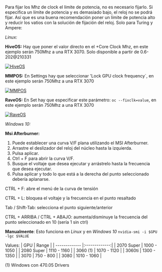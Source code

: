 Para fijar los Mhz de clock el límite de potencia, no es necesario fijarlo. Si especifica un límite de potencia y es demasiado bajo, el reloj no se podrá fijar. Así que es una buena recomendación poner un límite de potencia alto y reducir los vatios con la solución de fijación del reloj. Solo para Turing y Ampere:

_Linux:_

**HiveOS:** Hay que poner el valor directo en el +Core Clock Mhz, en este ejemplo serán 750Mhz a una RTX 3070. Solo disponible a partir de 0.6-202@210331

<a href="https://ibb.co/4SnJJxs"><img src="https://i.ibb.co/YdFbbGD/HiveOS.jpg" alt="HiveOS" border="0"></a>

**MMPOS:** En Settings hay que seleccionar 'Lock GPU clock frequency`, en este ejemplo serán 750Mhz a una RTX 3070

<a href="https://ibb.co/2ybwzMv"><img src="https://i.ibb.co/s2BhT1K/MMPOS.jpg" alt="MMPOS" border="0"></a>

**RaveOS:** En Set hay que especificar este parámetro: `oc --fixclk=value`, en este ejemplo serán 750Mhz a una RTX 3070

<a href="https://ibb.co/zFBSNQP"><img src="https://i.ibb.co/m02HSbh/RaveOS.jpg" alt="RaveOS" border="0"></a>


_Windows 10:_

**Msi Afterburner:**
1. Puede establecer una curva V/F plana utilizando el MSI Afterburner.
1. Arrastre el deslizador del reloj del núcleo hasta la izquierda.
1. Pulsa aplicar.
1. Ctrl + F para abrir la curva V/F.
1. Busque el voltaje que desea ejecutar y arrástrelo hasta la frecuencia que desea ejecutar.
1. Pulsa aplicar y todo lo que está a la derecha del punto seleccionado debería aplanarse.

CTRL + F: abre el menú de la curva de tensión

CTRL + L: bloquea el voltaje y la frecuencia en el punto resaltado

Tab / Shift-Tab: selecciona el punto siguiente/anterior

CTRL + ARRIBA / CTRL + ABAJO: aumenta/disminuye la frecuencia del punto seleccionado en 10 (sería 1 sin ctrl)

**Manualmente**: Esto funciona en _Linux_ y en _Windows 10_ `nvidia-smi -i $GPU -lgc $VALUE`

Values: 
| GPU        | Range       | 
| ------------- |:-------------:| 
| 2070 Super | 1000 - 1050 |
| 2080 Super | 1110 - 1160 |
| 3060 (1) | 1070 - 1120 |
| 3060ti | 1300 - 1350 |
| 3070 | 750 - 800 |
| 3080 | 1010 - 1060 |

(1) Windows con 470.05 Drivers